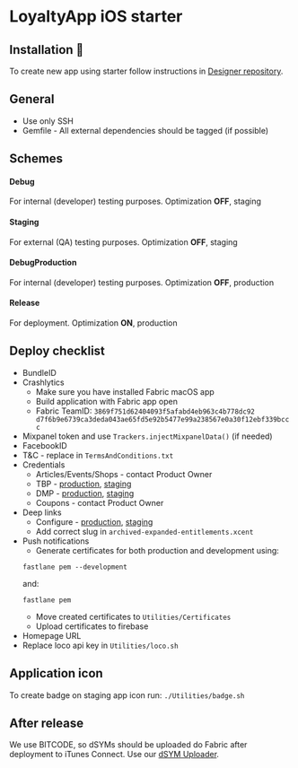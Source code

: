 # LoyaltyApp iOS starter


## Installation 🚀
To create new app using starter follow instructions in [Designer repository](https://bitbucket.org/boost-development/designer).

## General

* Use only SSH
* Gemfile - All external dependencies should be tagged (if possible)

## Schemes

#### Debug
For internal (developer) testing purposes. Optimization **OFF**, staging
#### Staging
For external (QA) testing purposes. Optimization **OFF**, staging
#### DebugProduction
For internal (developer) testing purposes. Optimization **OFF**, production
#### Release
For deployment. Optimization **ON**, production

## Deploy checklist
* BundleID
* Crashlytics
	* Make sure you have installed Fabric macOS app
	* Build application with Fabric app open
	* Fabric TeamID: `3869f751d62404093f5afabd4eb963c4b778dc92 d7f6b9e6739ca3deda043ae65fd5e92b5477e99a238567e0a30f12ebf339bccc`
* Mixpanel token and use `Trackers.injectMixpanelData()` (if needed)
* FacebookID
* T&C - replace in `TermsAndConditions.txt`
* Credentials
	* Articles/Events/Shops - contact Product Owner
	* TBP - [production](https://loyalty.boostcom.no/), [staging](https://loyalty.dev.boostcom.no/)
	* DMP - [production](https://insight.boost.no), [staging](https://insight.dev.boost.no)
	* Coupons - contact Product Owner
* Deep links
	* Configure - [production](https://al.bstcm.no/admin), [staging](https://al.dev.bstcm.no/admin)
	* Add correct slug in `archived-expanded-entitlements.xcent`
* Push notifications
	* Generate certificates for both production and development using:
	```
	fastlane pem --development
	```
	and:
	```
	fastlane pem
	```
	* Move created certificates to `Utilities/Certificates`
	* Upload certificates to firebase
* Homepage URL
* Replace loco api key in `Utilities/loco.sh`
## Application icon
To create badge on staging app icon run:
`./Utilities/badge.sh`

## After release
We use BITCODE, so dSYMs should be uploaded do Fabric after deployment to iTunes Connect.
Use our [dSYM Uploader](https://bitbucket.org/boost-development/dsym_uploader).